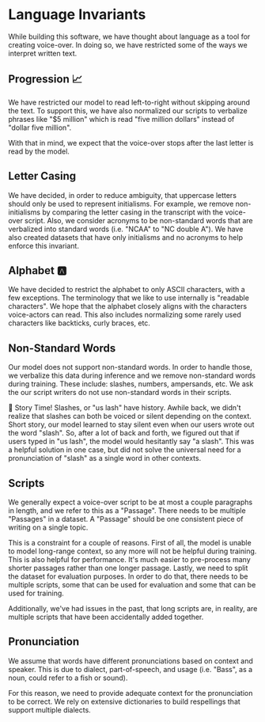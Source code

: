 
# Language Invariants

While building this software, we have thought about language as a tool for creating voice-over.
In doing so, we have restricted some of the ways we interpret written text.

## Progression :chart_with_upwards_trend:

We have restricted our model to read left-to-right without skipping around the text. To support
this, we have also normalized our scripts to verbalize phrases like "$5 million" which is
read "five million dollars" instead of "dollar five million".

With that in mind, we expect that the voice-over stops after the last letter is read by the model.

## Letter Casing

We have decided, in order to reduce ambiguity, that uppercase letters should only be used to
represent initialisms. For example, we remove non-initialisms by comparing the letter casing in the
transcript with the voice-over script. Also, we consider acronyms to be non-standard words that are
verbalized into standard words (i.e. "NCAA" to "NC double A"). We have also created datasets that
have only initialisms and no acronyms to help enforce this invariant.

## Alphabet :a:

We have decided to restrict the alphabet to only ASCII characters, with a few exceptions.
The terminology that we like to use internally is "readable characters". We hope that
the alphabet closely aligns with the characters voice-actors can read. This also includes
normalizing some rarely used characters like backticks, curly braces, etc.

## Non-Standard Words

Our model does not support non-standard words. In order to handle those, we verbalize
this data during inference and we remove non-standard words during training. These
include: slashes, numbers, ampersands, etc. We ask the our script writers do not use non-standard
words in their scripts.

:eyes: Story Time! Slashes, or "us lash" have history. Awhile back, we didn't realize that slashes
can both be voiced or silent depending on the context. Short story, our model learned to stay silent
even when our users wrote out the word "slash". So, after a lot of back and forth, we figured out
that if users typed in "us lash", the model would hesitantly say "a slash". This was a helpful solution in one case, but did not solve the universal need for a pronunciation of "slash" as a single word in other contexts.

## Scripts

We generally expect a voice-over script to be at most a couple paragraphs in length, and we refer
to this as a "Passage". There needs to be multiple "Passages" in a dataset. A "Passage" should be
one consistent piece of writing on a single topic.

This is a constraint for a couple of reasons. First of all, the model is unable to model long-range
context, so any more will not be helpful during training. This is also helpful for performance.
It's much easier to pre-process many shorter passages rather than one longer passage. Lastly, we
need to split the dataset for evaluation purposes. In order to do that, there needs to be
multiple scripts, some that can be used for evaluation and some that can be used for training.

Additionally, we've had issues in the past, that long scripts are, in reality, are multiple scripts
that have been accidentally added together.

## Pronunciation

We assume that words have different pronunciations based on context and speaker. This is due
to dialect, part-of-speech, and usage (i.e. "Bass", as a noun, could refer to a fish or sound).

For this reason, we need to provide adequate context for the pronunciation to be correct. We rely
on extensive dictionaries to build respellings that support multiple dialects.
